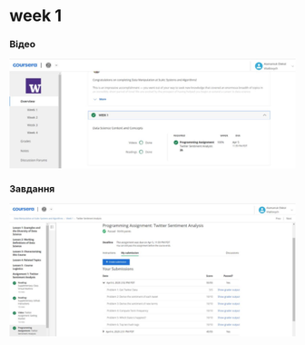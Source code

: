 # week 1

<h3>Відео</h3>

![week](screenshots/week1.jpg)

<h3>Завдання</h3>

![assignment](screenshots/assignment1.jpg)

